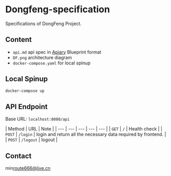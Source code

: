# Dongfeng-specification

Specifications of DongFeng Project.

## Content

- `api.md` api spec in [Apiary](https://apiary.io/) Blueprint format
- `DF.png` architecture diagram
- `docker-compose.yaml` for local spinup

## Local Spinup

```bash
docker-compose up
```

## API Endpoint

Base URL: `localhost:8080/api`

| Method | URL | Note |
| --- | --- | --- | --- | --- |
| `GET` | `/` | Health check |
| `POST` | `/login` | login and return all the necessary data required by frontend. |
| `POST` | `/logout` | logout |

## Contact

min<route666@live.cn>